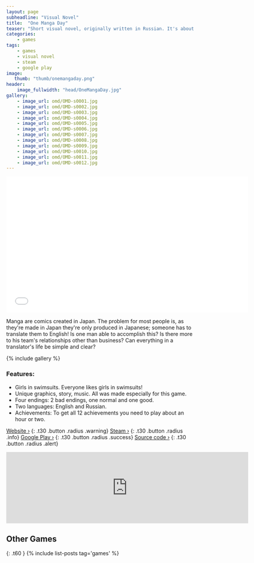 ```yaml
---
layout: page
subheadline: "Visual Novel"
title:  "One Manga Day"
teaser: "Short visual novel, originally written in Russian. It's about Japaneese comics named manga."
categories:
    - games
tags:
    - games
    - visual novel
    - steam
    - google play
image:
   thumb: "thumb/onemangaday.png"
header:
    image_fullwidth: "head/OneMangaDay.jpg"
gallery:
    - image_url: omd/OMD-s0001.jpg
    - image_url: omd/OMD-s0002.jpg
    - image_url: omd/OMD-s0003.jpg
    - image_url: omd/OMD-s0004.jpg
    - image_url: omd/OMD-s0005.jpg
    - image_url: omd/OMD-s0006.jpg
    - image_url: omd/OMD-s0007.jpg
    - image_url: omd/OMD-s0008.jpg
    - image_url: omd/OMD-s0009.jpg
    - image_url: omd/OMD-s0010.jpg
    - image_url: omd/OMD-s0011.jpg
    - image_url: omd/OMD-s0012.jpg
---
```


<iframe width="646" height="363" src="//www.youtube.com/embed/IMeWtNx7Br0" frameborder="0" allowfullscreen></iframe>

Manga are comics created in Japan. The problem for most people is, as they're made in Japan they're only produced in Japanese; someone has to translate them to English! Is one man able to accomplish this? Is there more to his team's relationships other than business? Can everything in a translator's life be simple and clear?

{% include gallery %}

### Features:

- Girls in swimsuits. Everyone likes girls in swimsuits!
- Unique graphics, story, music. All was made especially for this game.
- Four endings: 2 bad endings, one normal and one good.
- Two languages: English and Russian.
- Achievements: To get all 12 achievements you need to play about an hour or two.

[Website ›](http://onemangaday.dexp.in/)
{: .t30 .button .radius .warning}
[Steam ›](http://store.steampowered.com/app/365070/)
{: .t30 .button .radius .info}
[Google Play ›](https://play.google.com/store/apps/details?id=in.dexp.onemangaday)
{: .t30 .button .radius .success}
[Source code ›](https://github.com/DeXP/onemangaday)
{: .t30 .button .radius .alert}



<iframe src="http://store.steampowered.com/widget/365070/" frameborder="0" width="646" height="190"></iframe>

## Other Games
{: .t60 }
{% include list-posts tag='games' %}
